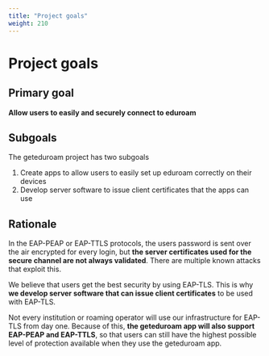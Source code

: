 ```yaml
---
title: "Project goals"
weight: 210
---
```


# Project goals

## Primary goal

**Allow users to easily and securely connect to eduroam**


## Subgoals

The geteduroam project has two subgoals

1. Create apps to allow users to easily set up eduroam correctly on their devices
2. Develop server software to issue client certificates that the apps can use


## Rationale

In the EAP-PEAP or EAP-TTLS protocols, the users password is sent over the air encrypted for every login, but **the server certificates used for the secure channel are not always validated**.  There are multiple known attacks that exploit this.

We believe that users get the best security by using EAP-TLS. This is why **we develop server software that can issue client certificates** to be used with EAP-TLS.

Not every institution or roaming operator will use our infrastructure for EAP-TLS from day one.  Because of this, **the geteduroam app will also support EAP-PEAP and EAP-TTLS**, so that users can still have the highest possible level of protection available when they use the geteduroam app.
